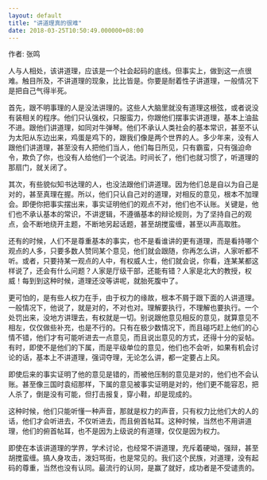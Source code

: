 ```yaml
---
layout: default
title: "讲道理真的很难"
date: 2018-03-25T10:50:49.000000+08:00
---
```


作者: 张鸣

人与人相处，该讲道理，应该是一个社会起码的底线。但事实上，做到这一点很难。触目所及，不讲道理的现象，比比皆是。你要是耐着性子讲道理，一般情况下是把自己气得半死。

首先，跟不明事理的人是没法讲理的。这些人大脑里就没有道理这根弦，或者说没有装相关的程序。他们只认强权，只服蛮力，你跟他们摆事实讲道理，基本上油盐不进。跟他们讲道理，如同对牛弹琴。他们不承认人类社会的基本常识，甚至不认为太阳从东边出来，鸡蛋是鸡下的，跟我们像是两个世界的人。多少年来，没有人跟他们讲道理，甚至没有人把他们当人，他们每日所见，只有霸蛮，只有强迫命令，欺负了你，也没有人给他们一个说法。时间长了，他们也就习惯了，听道理的那扇门，就关闭了。

其次，有些貌似知书达理的人，也没法跟他们讲道理。因为他们总是自以为自己是对的，甚至真理在握。所以，他们只认自己对的道理，对相反的意见，根本不加理会。即便你把事实摆出来，事实证明他们的观点不对，他们也不认账。关键是，他们也不承认基本的常识，不讲逻辑，不遵循基本的辩论规则，为了坚持自己的观点，会不断地绕开主题，不断地另起话题，甚至胡搅蛮缠，甚至以声高取胜。

还有的时候，人们不是尊重基本的事实，也不是看谁讲的更有道理，而是看持哪个观点的人多，只要多数人赞同某个意见，他们就会跟随，你再怎么讲，人家听都不听。或者，只要持某一观点的人中，有权威人士，他们就会说，你看，连某某都这样说了，还会有什么问题？人家是厅级干部，还能有错？人家是北大的教授，权威！每到到这种时候，道理还没等讲呢，就胎死腹中了。

更可怕的，是有些人权力在手，由于权力的缘故，根本不屑于跟下面的人讲道理。一般情况下，他说了，就是对的，不对也对。理解要执行，不理解也要执行。一个处罚出来，没地方讲理去，有权就是一切。别说跟他意见相反的意见，就算意见不相左，仅仅做些补充，也是不行的。只有在极少数情况下，而且碰巧赶上他们的心情不错，他们才有可能听进去一点意见，而且说出意见的方式，还得十分的妥帖。有时，即使不是他们的下属，而是平级单位的意见，他们也不会听，如果有机会讨论的话，基本上不讲道理，强词夺理，无论怎么讲，都一定要占上风。

即使后来的事实证明了他的意见是错的，而被他压制的意见是对的，他们也不会认账。甚至像三国时袁绍那样，下属的意见被事实证明是对的，他们更不能容忍，把人杀了，倒是没有可能，但打击报复，穿小鞋，却是现成的。

这种时候，他们只能听懂一种声音，那就是权力的声音，只有权力比他们大的人的话，他们才会听进去，不仅听进去，而且俯首帖耳。这种时候，当然也不用讲道理，他们的俯首帖耳，也不是因为上级说的有道理，仅仅是因为权力。

即使在本该讲道理的学界，学术讨论，也经常不讲道理，充斥着硬坳，强辩，甚至胡搅蛮缠。搞人身攻击，泼妇骂街，也是常见的。我们这个民族，对道理，没有起码的尊重，当然也没有认同。最流行的认同，是赢了就好，成功者是不受谴责的。

